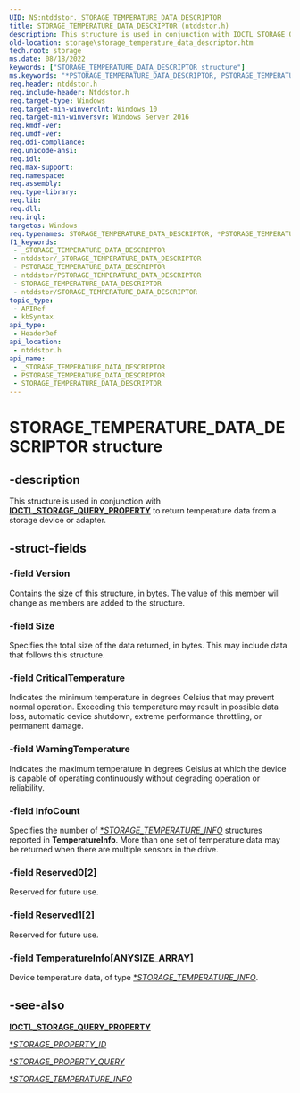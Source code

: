 ```yaml
---
UID: NS:ntddstor._STORAGE_TEMPERATURE_DATA_DESCRIPTOR
title: STORAGE_TEMPERATURE_DATA_DESCRIPTOR (ntddstor.h)
description: This structure is used in conjunction with IOCTL_STORAGE_QUERY_PROPERTY to return temperature data from a storage device or adapter.
old-location: storage\storage_temperature_data_descriptor.htm
tech.root: storage
ms.date: 08/18/2022
keywords: ["STORAGE_TEMPERATURE_DATA_DESCRIPTOR structure"]
ms.keywords: "*PSTORAGE_TEMPERATURE_DATA_DESCRIPTOR, PSTORAGE_TEMPERATURE_DATA_DESCRIPTOR, PSTORAGE_TEMPERATURE_DATA_DESCRIPTOR structure pointer [Storage Devices], STORAGE_TEMPERATURE_DATA_DESCRIPTOR, STORAGE_TEMPERATURE_DATA_DESCRIPTOR structure [Storage Devices], _STORAGE_TEMPERATURE_DATA_DESCRIPTOR, ntddstor/PSTORAGE_TEMPERATURE_DATA_DESCRIPTOR, ntddstor/STORAGE_TEMPERATURE_DATA_DESCRIPTOR, storage.storage_temperature_data_descriptor"
req.header: ntddstor.h
req.include-header: Ntddstor.h
req.target-type: Windows
req.target-min-winverclnt: Windows 10
req.target-min-winversvr: Windows Server 2016
req.kmdf-ver: 
req.umdf-ver: 
req.ddi-compliance: 
req.unicode-ansi: 
req.idl: 
req.max-support: 
req.namespace: 
req.assembly: 
req.type-library: 
req.lib: 
req.dll: 
req.irql: 
targetos: Windows
req.typenames: STORAGE_TEMPERATURE_DATA_DESCRIPTOR, *PSTORAGE_TEMPERATURE_DATA_DESCRIPTOR
f1_keywords:
 - _STORAGE_TEMPERATURE_DATA_DESCRIPTOR
 - ntddstor/_STORAGE_TEMPERATURE_DATA_DESCRIPTOR
 - PSTORAGE_TEMPERATURE_DATA_DESCRIPTOR
 - ntddstor/PSTORAGE_TEMPERATURE_DATA_DESCRIPTOR
 - STORAGE_TEMPERATURE_DATA_DESCRIPTOR
 - ntddstor/STORAGE_TEMPERATURE_DATA_DESCRIPTOR
topic_type:
 - APIRef
 - kbSyntax
api_type:
 - HeaderDef
api_location:
 - ntddstor.h
api_name:
 - _STORAGE_TEMPERATURE_DATA_DESCRIPTOR
 - PSTORAGE_TEMPERATURE_DATA_DESCRIPTOR
 - STORAGE_TEMPERATURE_DATA_DESCRIPTOR
---
```


# STORAGE_TEMPERATURE_DATA_DESCRIPTOR structure

## -description

This structure is used in conjunction with [**IOCTL_STORAGE_QUERY_PROPERTY**](ni-ntddstor-ioctl_storage_query_property.md) to return temperature data from a storage device or adapter.

## -struct-fields

### -field Version

Contains the size of this structure, in bytes. The value of this member will change as members are added to the structure.

### -field Size

Specifies the total size of the data returned, in bytes. This may include data that follows this structure.

### -field CriticalTemperature

Indicates the minimum temperature in degrees Celsius that may prevent normal operation. Exceeding this temperature may result in possible data loss, automatic device shutdown, extreme performance throttling, or permanent damage.

### -field WarningTemperature

Indicates the maximum temperature in degrees Celsius at which the device is capable of operating continuously without degrading operation or reliability.

### -field InfoCount

Specifies the number of [**STORAGE_TEMPERATURE_INFO*](ns-ntddstor-_storage_temperature_info.md) structures reported in **TemperatureInfo**. More than one set of temperature data may be returned when there are multiple sensors in the drive.

### -field Reserved0[2]

Reserved for future use.

### -field Reserved1[2]

Reserved for future use.

### -field TemperatureInfo[ANYSIZE_ARRAY]

Device temperature data, of type [**STORAGE_TEMPERATURE_INFO*](ns-ntddstor-_storage_temperature_info.md).

## -see-also

[**IOCTL_STORAGE_QUERY_PROPERTY**](ni-ntddstor-ioctl_storage_query_property.md)

[**STORAGE_PROPERTY_ID*](ne-ntddstor-storage_property_id.md)

[**STORAGE_PROPERTY_QUERY*](ns-ntddstor-_storage_property_query.md)

[**STORAGE_TEMPERATURE_INFO*](ns-ntddstor-_storage_temperature_info.md)
